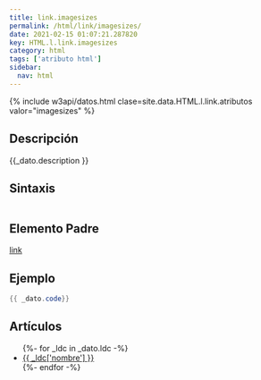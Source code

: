 ```yaml
---
title: link.imagesizes
permalink: /html/link/imagesizes/
date: 2021-02-15 01:07:21.287820
key: HTML.l.link.imagesizes
category: html
tags: ['atributo html']
sidebar: 
  nav: html
---
```


{% include w3api/datos.html clase=site.data.HTML.l.link.atributos valor="imagesizes" %}

## Descripción
{{_dato.description }}

## Sintaxis
~~~html
~~~

## Elemento Padre
[link](/html/link/)

## Ejemplo
~~~java
{{ _dato.code}}
~~~

## Artículos
<ul>
{%- for _ldc in _dato.ldc -%}
   <li>
       <a href="{{_ldc['url'] }}">{{ _ldc['nombre'] }}</a>
   </li>
{%- endfor -%}
</ul>
